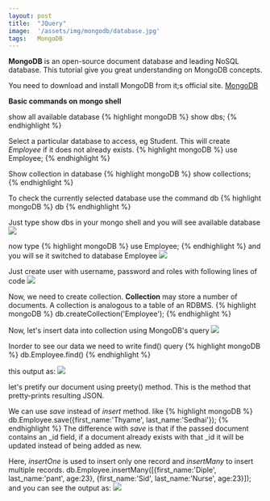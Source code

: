 ```yaml
---
layout: post
title:  "JQuery"
image:  '/assets/img/mongodb/database.jpg'
tags:   MongoDB
---
```


**MongoDB** is an open-source document database and leading NoSQL database. This tutorial give you great understanding on MongoDB concepts. 

You need to download and install MongoDB from it;s official site. [MongoDB](https://docs.mongodb.com/manual/tutorial/install-mongodb-enterprise-on-windows/)

**Basic commands on mongo shell** 

show all available database 
{% highlight mongoDB %}
show dbs;
{% endhighlight %}

Select a particular database to access, eg Student. This will create _Employee_ if it does not already exists.
{% highlight mongoDB %}
use Employee;
{% endhighlight %}

Show collection in database
{% highlight mongoDB %}
show collections;
{% endhighlight %}

To check the currently selected database use the command db
{% highlight mongoDB %}
db
{% endhighlight %}

Just type show dbs in your mongo shell and you will see available database 
![]({{site.baseurl}}/assets/img/mongodb/showdbs.PNG)

now type {% highlight mongoDB %} use Employee; {% endhighlight %} and you will se it switched to database Employee
![]({{site.baseurl}}/assets/img/mongodb/useemployee.PNG)

Just create user with username, password and roles with following lines of code
![]({{site.baseurl}}/assets/img/mongodb/createuser.PNG)

Now, we need to create collection. **Collection** may store a number of documents. A collection is analogous to a table of an RDBMS. 
{% highlight mongoDB %}
db.createCollection('Employee');
{% endhighlight %}

Now, let's insert data into collection using MongoDB's query 
![]({{site.baseurl}}/assets/img/mongodb/insert.PNG)

Inorder to see our data we need to write find() query
{% highlight mongoDB %}
db.Employee.find()
{% endhighlight %}

this output as:
![]({{site.baseurl}}/assets/img/mongodb/output.PNG)

let's pretify our document using preety() method. This is the method that pretty-prints resulting JSON.

We can use _save_ instead of _insert_ method. like
{% highlight mongoDB %}
db.Employee.save({first_name:'Thyame', last_name:'Sedhai'});
{% endhighlight %}
The difference with _save_ is that if the passed document contains an _id field, if a document already exists with that _id it will be updated instead of being added as new. 

Here, _insertOne_ is used to insert only one record and _insertMany_ to insert multiple records.
db.Employee.insertMany([{first_name:'Diple', last_name:'pant', age:23}, {first_name:'Sid', last_name:'Nurse', age:23}]);
and you can see the output as:
![]({{site.baseurl}}/assets/img/mongodb/insertmany.PNG)

